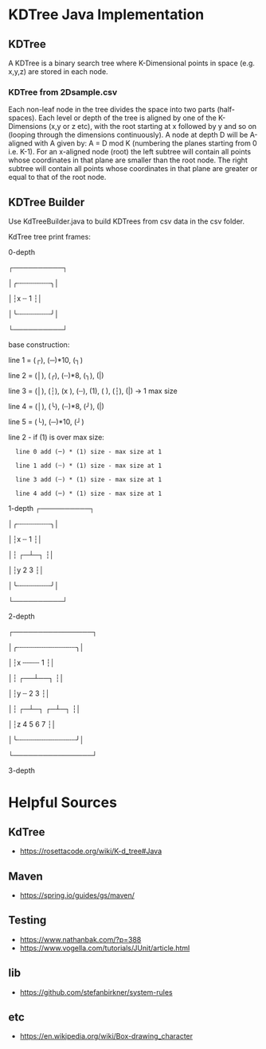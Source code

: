 # KDTree Java Implementation

## KDTree

A KDTree is a binary search tree where K-Dimensional points in space (e.g. x,y,z) are stored in each node. 

### KDTree from 2Dsample.csv


Each non-leaf node in the tree divides the space into two parts (half-spaces). Each level or depth of the tree is aligned by one of the K-Dimensions (x,y or z etc), with the root starting at x followed by y and so on (looping through the dimensions continuously). A node at depth D will be A-aligned with A given by: A = D mod K (numbering the planes starting from 0 i.e. K-1). For an x-aligned node (root) the left subtree will contain all points whose coordinates in that plane are smaller than the root node. The right subtree will contain all points whose coordinates in that plane are greater or equal to that of the root node.

## KDTree Builder

Use KdTreeBuilder.java to build KDTrees from csv data in the csv folder.

KdTree tree print frames:

0-depth

┌──────────┐

│╭┄┄┄┄┄┄┄┄╮│

│┆x ┄ 1   ┆│

│╰┄┄┄┄┄┄┄┄╯│

└──────────┘

base construction:

line 1 = (┌), (─)*10, (┐)

line 2 = (│), (╭), (┄)*8, (╮), (|)

line 3 = (│), (┆), (x ), (┄), (1), ( ), (┆), (|)   -> 1 max size 

line 4 = (│), (╰), (┄)*8, (╯), (|) 

line 5 = (└), (─)*10, (┘)


line 2 - if (1) is over max size:

      line 0 add (─) * (1) size - max size at 1

      line 1 add (┄) * (1) size - max size at 1

      line 3 add (┄) * (1) size - max size at 1
      
      line 4 add (─) * (1) size - max size at 1

1-depth
┌──────────┐ 

│╭┄┄┄┄┄┄┄┄╮│

│┆x ┄ 1   ┆│

│┆  ┌─┴─┐ ┆│

│┆y 2   3 ┆│

│╰┄┄┄┄┄┄┄┄╯│

└──────────┘

2-depth

┌────────────────┐

│╭┄┄┄┄┄┄┄┄┄┄┄┄┄┄╮│

│┆x ┄┄┄┄ 1      ┆│

│┆    ┌──┴──┐   ┆│

│┆y ┄ 2     3   ┆│

│┆  ┌─┴─┐ ┌─┴─┐ ┆│

│┆z 4   5 6   7 ┆│

│╰┄┄┄┄┄┄┄┄┄┄┄┄┄┄╯│

└────────────────┘

3-depth

# Helpful Sources

## KdTree

- https://rosettacode.org/wiki/K-d_tree#Java

## Maven

- https://spring.io/guides/gs/maven/  

## Testing

- https://www.nathanbak.com/?p=388
- https://www.vogella.com/tutorials/JUnit/article.html 

## lib

- https://github.com/stefanbirkner/system-rules

## etc

- https://en.wikipedia.org/wiki/Box-drawing_character 


